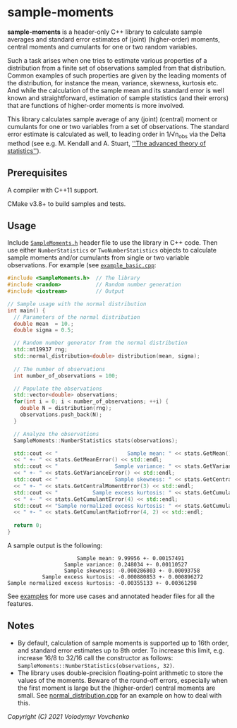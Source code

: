 # sample-moments

**sample-moments** is a header-only C++ library 
to calculate sample averages and standard error estimates of 
(joint) (higher-order) moments, central moments and 
cumulants for one or two random variables.

Such a task arises when one tries to estimate various properties 
of a distribution from a finite set of observations sampled from
that distribution.
Common examples of such properties are given by the leading 
moments of the distribution, for instance the mean, variance,
skewness, kurtosis etc.
And while the calculation of the sample mean and its standard error 
is well known and straightforward, estimation of sample statistics 
(and their errors) that are functions of higher-order moments is more 
involved.

This library calculates sample average of any (joint) (central) moment
or cumulants for one or two variables from a set of observations.
The standard error estimate is calculated as well, 
to leading order in 1/√n<sub>obs</sub>
via the Delta method (see e.g. M. Kendall and A. Stuart, 
[''The advanced theory of statistics''](https://www.amazon.com/Kendalls-Advanced-Theory-Statistics-Distribution/dp/0470665300)).

## Prerequisites

A compiler with C++11 support. 

CMake v3.8+ to build samples and tests.

## Usage

Include [`SampleMoments.h`](include/SampleMoments.h) header file
to use the library in C++ code.
Then use either `NumberStatistics` or `TwoNumberStatistics` objects
to calculate sample moments and/or cumulants 
from single or two variable observations.
For example (see [`example_basic.cpp`](examples/example_basic.cpp):
```cpp
#include <SampleMoments.h>  // The library
#include <random>           // Random number generation
#include <iostream>         // Output

// Sample usage with the normal distribution
int main() {
  // Parameters of the normal distribution
  double mean  = 10.;
  double sigma = 0.5;

  // Random number generator from the normal distribution
  std::mt19937 rng;
  std::normal_distribution<double> distribution(mean, sigma);
  
  // The number of observations
  int number_of_observations = 100;

  // Populate the observations
  std::vector<double> observations;
  for(int i = 0; i < number_of_observations; ++i) {
    double N = distribution(rng);
    observations.push_back(N);
  }

  // Analyze the observations
  SampleMoments::NumberStatistics stats(observations);

  std::cout << "                      Sample mean: " << stats.GetMean()
  << " +- " << stats.GetMeanError() << std::endl;
  std::cout << "                  Sample variance: " << stats.GetVariance()
  << " +- " << stats.GetVarianceError() << std::endl;
  std::cout << "                  Sample skewness: " << stats.GetCentralMoment(3)
  << " +- " << stats.GetCentralMomentError(3) << std::endl;
  std::cout << "           Sample excess kurtosis: " << stats.GetCumulant(4)
  << " +- " << stats.GetCumulantError(4) << std::endl;
  std::cout << "Sample normalized excess kurtosis: " << stats.GetCumulantRatio(4, 2)
  << " +- " << stats.GetCumulantRatioError(4, 2) << std::endl;
  
  return 0;
}
```

A sample output is the following:
```
                      Sample mean: 9.99956 +- 0.00157491
                  Sample variance: 0.248034 +- 0.00110527
                  Sample skewness: -0.000286803 +- 0.00093758
           Sample excess kurtosis: -0.000880853 +- 0.000896272
Sample normalized excess kurtosis: -0.00355133 +- 0.00361298
```

See [examples](examples/) for more use cases and annotated header files for all the features.


## Notes

- By default, calculation of sample moments is supported up to 16th order,
and standard error estimates up to 8th order. 
  To increase this limit, e.g. increase 16/8 to 32/16 call the constructor as follows: 
  `SampleMoments::NumberStatistics(observations, 32)`.
- The library uses double-precision floating-point arithmetic to store the values of the moments.
Beware of the round-off errors, especially when the first moment is large but the (higher-order) central moments are small.
  See [normal_distribution.cpp](examples/normal_distribution.cpp) for an example on how to deal with this.

*Copyright (C) 2021 Volodymyr Vovchenko*
